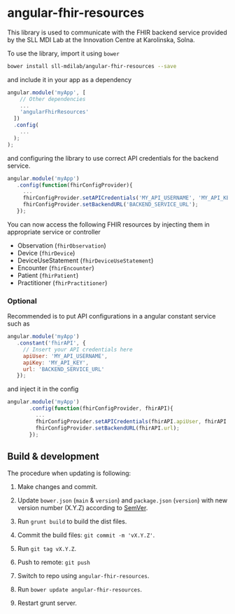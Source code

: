# angular-fhir-resources

This library is used to communicate with the FHIR backend service provided by the SLL MDI Lab at the Innovation Centre at Karolinska, Solna.

To use the library, import it using `bower`

```bash
bower install sll-mdilab/angular-fhir-resources --save
```

and include it in your app as a dependency

```javascript
angular.module('myApp', [
    // Other dependencies
    ...
    'angularFhirResources'
  ])
  .config(
    ...
  );
);
```

and configuring the library to use correct API credentials for the backend service.

~~~javascript
angular.module('myApp')
   .config(function(fhirConfigProvider){
     ...
     fhirConfigProvider.setAPICredentials('MY_API_USERNAME', 'MY_API_KEY');
     fhirConfigProvider.setBackendURL('BACKEND_SERVICE_URL');
   });
~~~

You can now access the following FHIR resources by injecting them in appropriate service or controller

- Observation (`fhirObservation`)
- Device (`fhirDevice`)
- DeviceUseStatement (`fhirDeviceUseStatement`)
- Encounter (`fhirEncounter`)
- Patient (`fhirPatient`)
- Practitioner (`fhirPractitioner`)


### Optional

Recommended is to put API configurations in a angular constant service such as

```javascript
angular.module('myApp')
   .constant('fhirAPI', {
     // Insert your API credentials here
     apiUser: 'MY_API_USERNAME',
     apiKey: 'MY_API_KEY',
     url: 'BACKEND_SERVICE_URL'
   });
```

and inject it in the config

```javascript
angular.module('myApp')
       .config(function(fhirConfigProvider, fhirAPI){
         ...
         fhirConfigProvider.setAPICredentials(fhirAPI.apiUser, fhirAPI.apiKey);
         fhirConfigProvider.setBackendURL(fhirAPI.url);
       });
```

## Build & development

The procedure when updating is  following:

1. Make changes and commit.

2. Update `bower.json` (`main` & `version`) and `package.json` (`version`) with new version number (X.Y.Z) according to [SemVer](http://semver.org/). 

3. Run `grunt build` to build the dist files.

4. Commit the build files: `git commit -m 'vX.Y.Z'`.

5. Run `git tag vX.Y.Z`.

6. Push to remote: `git push`

7. Switch to repo using `angular-fhir-resources`.

8. Run `bower update angular-fhir-resources`.

9. Restart grunt server.

